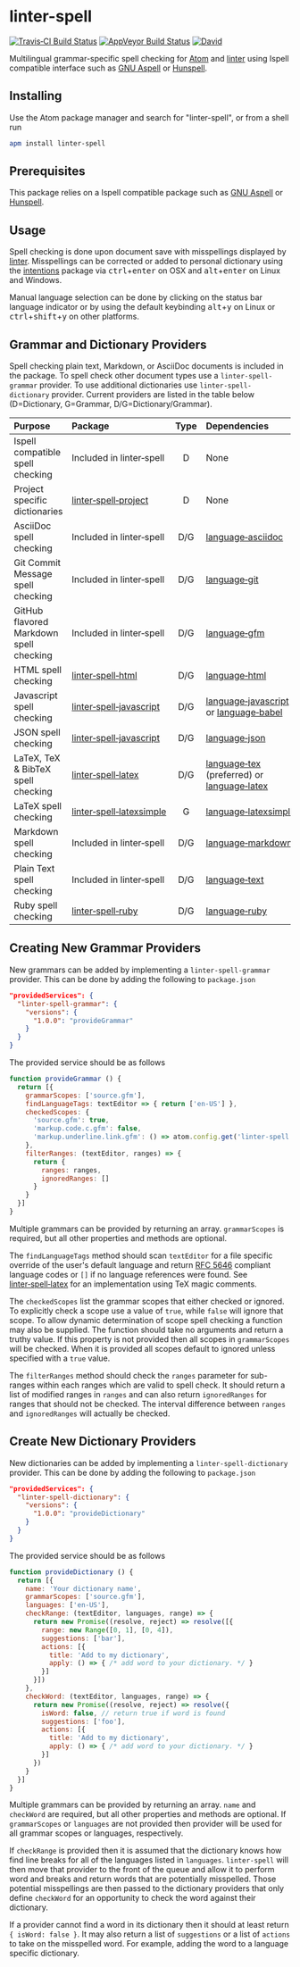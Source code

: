 # linter-spell

[![Travis&#x2011;CI Build Status](http://img.shields.io/travis/yitzchak/linter-spell/master.svg?label=Linux/OSX%20build)](http://travis-ci.org/yitzchak/linter-spell) [![AppVeyor Build Status](http://img.shields.io/appveyor/ci/yitzchak/linter-spell/master.svg?label=Windows%20build)](http://ci.appveyor.com/project/yitzchak/linter-spell) [![David](http://img.shields.io/david/yitzchak/linter-spell.svg)](http://david-dm.org/yitzchak/linter-spell)

Multilingual grammar-specific spell checking for [Atom](http://atom.io) and
[linter](http://atom.io/packages/linter) using Ispell compatible interface such
as [GNU Aspell](http://aspell.net/) or [Hunspell](http://hunspell.github.io/).

## Installing

Use the Atom package manager and search for "linter-spell", or from a shell run

```bash
apm install linter-spell
```

## Prerequisites

This package relies on a Ispell compatible package such as
[GNU Aspell](http://aspell.net/) or [Hunspell](http://hunspell.github.io/).

## Usage

Spell checking is done upon document save with misspellings displayed by
[linter](http://atom.io/packages/linter). Misspellings can be corrected or added
to personal dictionary using the
[intentions](http://atom.io/packages/intentions) package via
<kbd>ctrl</kbd>+<kbd>enter</kbd> on OSX and <kbd>alt</kbd>+<kbd>enter</kbd> on
Linux and Windows.

Manual language selection can be done by clicking on the status bar language
indicator or by using the default keybinding <kbd>alt</kbd>+<kbd>y</kbd> on
Linux or <kbd>ctrl</kbd>+<kbd>shift</kbd>+<kbd>y</kbd> on other platforms.

## Grammar and Dictionary Providers

Spell checking plain text, Markdown, or AsciiDoc documents is included in the
package. To spell check other document types use a `linter-spell-grammar`
provider. To use additional dictionaries use `linter-spell-dictionary` provider.
Current providers are listed in the table below (D=Dictionary, G=Grammar,
D/G=Dictionary/Grammar).

| Purpose                                 | Package                                                                                     | Type | Dependencies                                                                                                                                 |
|:----------------------------------------|:--------------------------------------------------------------------------------------------|:----:|:---------------------------------------------------------------------------------------------------------------------------------------------|
| Ispell compatible spell checking        | Included in linter&#x2011;spell                                                             | D    | None                                                                                                                                         |
| Project specific dictionaries           | [linter&#x2011;spell&#x2011;project](http://atom.io/packages/linter-spell-project)          | D    | None                                                                                                                                         |
| AsciiDoc spell checking                 | Included in linter&#x2011;spell                                                             | D/G  | [language&#x2011;asciidoc](http://atom.io/packages/language-asciidoc)                                                                        |
| Git Commit Message spell checking       | Included in linter&#x2011;spell                                                             | D/G  | [language&#x2011;git](http://atom.io/packages/language-git)                                                                                  |
| GitHub flavored Markdown spell checking | Included in linter&#x2011;spell                                                             | D/G  | [language&#x2011;gfm](http://atom.io/packages/language-gfm)                                                                                  |
| HTML spell checking                     | [linter&#x2011;spell&#x2011;html](http://atom.io/packages/linter-spell-html)                | D/G  | [language&#x2011;html](http://atom.io/packages/language-html)                                                                                |
| Javascript spell checking               | [linter&#x2011;spell&#x2011;javascript](http://atom.io/packages/linter-spell-javascript)    | D/G  | [language&#x2011;javascript](http://atom.io/packages/language-javascript) or [language&#x2011;babel](http://atom.io/packages/language-babel) |
| JSON spell checking                     | [linter&#x2011;spell&#x2011;javascript](http://atom.io/packages/linter-spell-javascript)    | D/G  | [language&#x2011;json](http://atom.io/packages/language-json)                                                                                |
| LaTeX, TeX &amp; BibTeX spell checking  | [linter&#x2011;spell&#x2011;latex](http://atom.io/packages/linter-spell-latex)              | D/G  | [language&#x2011;tex](http://atom.io/packages/language-tex) (preferred) or [language&#x2011;latex](http://atom.io/packages/language-latex)   |
| LaTeX spell checking                    | [linter&#x2011;spell&#x2011;latexsimple](https://atom.io/packages/linter-spell-latexsimple) | G    | [language&#x2011;latexsimple](https://atom.io/packages/language-latexsimple)                                                                 |
| Markdown spell checking                 | Included in linter&#x2011;spell                                                             | D/G  | [language&#x2011;markdown](http://atom.io/packages/language-markdown)                                                                        |
| Plain Text spell checking               | Included in linter&#x2011;spell                                                             | D/G  | [language&#x2011;text](http://atom.io/packages/language-text)                                                                                |
| Ruby spell checking                     | [linter&#x2011;spell&#x2011;ruby](http://atom.io/packages/linter-spell-ruby)                | D/G  | [language&#x2011;ruby](http://atom.io/packages/language-ruby)                                                                                |

## Creating New Grammar Providers

New grammars can be added by implementing a `linter-spell-grammar` provider.
This can be done by adding the following to `package.json`

```json
"providedServices": {
  "linter-spell-grammar": {
    "versions": {
      "1.0.0": "provideGrammar"
    }
  }
}
```

The provided service should be as follows

```javascript
function provideGrammar () {
  return [{
    grammarScopes: ['source.gfm'],
    findLanguageTags: textEditor => { return ['en-US'] },
    checkedScopes: {
      'source.gfm': true,
      'markup.code.c.gfm': false,
      'markup.underline.link.gfm': () => atom.config.get('linter-spell.checkLinks')
    },
    filterRanges: (textEditor, ranges) => {
      return {
        ranges: ranges,
        ignoredRanges: []
      }
    }
  }]
}
```

Multiple grammars can be provided by returning an array. `grammarScopes` is
required, but all other properties and methods are optional.

The `findLanguageTags` method should scan `textEditor` for a file specific
override of the user's default language and return [RFC
5646](http://www.rfc-editor.org/rfc/rfc5646.txt) compliant language codes or `[]`
if no language references were found. See
[linter&#x2011;spell&#x2011;latex](http://atom.io/packages/linter-spell-latex)
for an implementation using TeX magic comments.

The `checkedScopes` list the grammar scopes that either checked or ignored. To
explicitly check a scope use a value of `true`, while `false` will ignore that
scope. To allow dynamic determination of scope spell checking a function may
also be supplied. The function should take no arguments and return a truthy
value. If this property is not provided then all scopes in `grammarScopes` will
be checked. When it is provided all scopes default to ignored unless specified
with a `true` value.

The `filterRanges` method should check the `ranges` parameter for sub-ranges
within each ranges which are valid to spell check. It should return a list
of modified ranges in `ranges` and can also return `ignoredRanges` for
ranges that should not be checked. The interval difference between `ranges`
and `ignoredRanges` will actually be checked.

## Create New Dictionary Providers

New dictionaries can be added by implementing a `linter-spell-dictionary`
provider. This can be done by adding the following to `package.json`

```json
"providedServices": {
  "linter-spell-dictionary": {
    "versions": {
      "1.0.0": "provideDictionary"
    }
  }
}
```

The provided service should be as follows

```javascript
function provideDictionary () {
  return [{
    name: 'Your dictionary name',
    grammarScopes: ['source.gfm'],
    languages: ['en-US'],
    checkRange: (textEditor, languages, range) => {
      return new Promise((resolve, reject) => resolve([{
        range: new Range([0, 1], [0, 4]),
        suggestions: ['bar'],
        actions: [{
          title: 'Add to my dictionary',
          apply: () => { /* add word to your dictionary. */ }
        }]
      }])
    },
    checkWord: (textEditor, languages, range) => {
      return new Promise((resolve, reject) => resolve({
        isWord: false, // return true if word is found
        suggestions: ['foo'],
        actions: [{
          title: 'Add to my dictionary',
          apply: () => { /* add word to your dictionary. */ }
        }]
      })
    }
  }]
}
```

Multiple grammars can be provided by returning an array. `name` and `checkWord`
are required, but all other properties and methods are optional. If
`grammarScopes` or `languages` are not provided then provider will be used for
all grammar scopes or languages, respectively.

If `checkRange` is provided then it is assumed that the dictionary knows how
find line breaks for all of the languages listed in `languages`. `linter-spell`
will then move that provider to the front of the queue and allow it to perform
word and breaks and return words that are potentially misspelled. Those
potential misspellings are then passed to the dictionary providers that only
define `checkWord` for an opportunity to check the word against their
dictionary.

If a provider cannot find a word in its dictionary then it should at least
return `{ isWord: false }`. It may also return a list of `suggestions` or a list
of `actions` to take on the misspelled word. For example, adding the word to a
language specific dictionary.
